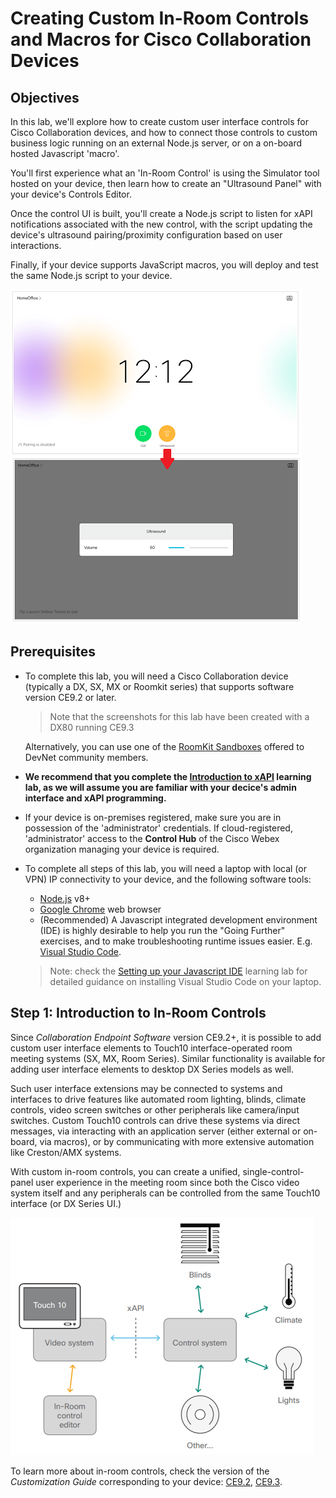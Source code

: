 # Creating Custom In-Room Controls and Macros for Cisco Collaboration Devices

## Objectives

In this lab, we'll explore how to create custom user interface controls for Cisco Collaboration devices, and how to connect those controls to custom business logic running on an external Node.js server, or on a on-board hosted Javascript 'macro'.

You'll first experience what an 'In-Room Control' is using the Simulator tool hosted on your device, then learn how to create an "Ultrasound Panel" with your device's Controls Editor.

Once the control UI is built, you'll create a Node.js script to listen for xAPI notifications associated with the new control, with the script updating the device's ultrasound pairing/proximity configuration based on user interactions.

Finally, if your device supports JavaScript macros, you will deploy and test the same Node.js script to your device.

![Goal](assets/images/step1-ultrasound-panel-animated.png)


## Prerequisites

* To complete this lab, you will need a Cisco Collaboration device (typically a DX, SX, MX or Roomkit series) that supports software version CE9.2 or later.
  >Note that the screenshots for this lab have been created with a DX80 running CE9.3

  Alternatively, you can use one of the [RoomKit Sandboxes](https://github.com/CiscoDevNet/awesome-xapi#sandboxes) offered to DevNet community members.

* **We recommend that you complete the [Introduction to xAPI](https://learninglabs.cisco.com/lab/collab-xapi-intro/step/1) learning lab, as we will assume you are familiar with your decice's admin interface and xAPI programming.**

* If your device is on-premises registered, make sure you are in possession of the 'administrator' credentials.  If cloud-registered, 'administrator' access to the **Control Hub** of the Cisco Webex organization managing your device is required.

* To complete all steps of this lab, you will need a laptop with local (or VPN) IP connectivity to your device, and the following software tools:
  - [Node.js](https://nodejs.org/en/) v8+ 
  - [Google Chrome](https://www.google.com/chrome/) web browser
  - (Recommended)  A Javascript integrated development environment (IDE) is highly desirable to help you run the "Going Further" exercises, and to make troubleshooting runtime issues easier.  E.g. [Visual Studio Code](https://code.visualstudio.com/).

  >Note: check the [Setting up your Javascript IDE](https://learninglabs.cisco.com/tracks/devnet-express-cloud-collab-soft-dev/verify-setup-sd/collab-tools-ide-vscode-sd/step/1) learning lab for detailed guidance on installing Visual Studio Code on your laptop.

## Step 1: Introduction to In-Room Controls

Since _Collaboration Endpoint Software_ version CE9.2+, it is possible to add custom user interface elements to Touch10 interface-operated room meeting systems (SX, MX, Room Series). Similar functionality is available for adding user interface elements to desktop DX Series models as well.

Such user interface extensions may be connected to systems and interfaces to drive features like automated room lighting, blinds, climate controls, video screen switches or other peripherals like camera/input switches.  Custom Touch10 controls can drive these systems via direct messages, via interacting with an application server (either external or on-board, via macros), or by communicating with more extensive automation like Creston/AMX systems.

With custom in-room controls, you can create a unified, single-control-panel user experience in the meeting room since both the Cisco video system itself and any peripherals can be controlled from the same Touch10 interface (or DX Series UI.)

![In-Room Controls Big Picture](assets/images/step1-controls-schematics.png)

To learn more about in-room controls, check the version of the _Customization Guide_ corresponding to your device: [CE9.2](https://www.cisco.com/c/dam/en/us/td/docs/telepresence/endpoint/ce92/sx-mx-dx-room-kit-customization-guide-ce92.pdf), [CE9.3](https://www.cisco.com/c/dam/en/us/td/docs/telepresence/endpoint/ce93/sx-mx-dx-room-kit-customization-guide-ce93.pdf).
